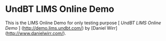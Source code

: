 # UndBT LIMS Online Demo

This is the LIMS Online Demo for only testing purpose
[ *UndBT LIMS Online Demo* ] (http://demo.lims.undbt.com/) by 
[Daniel Wirr] (http://www.danielwirr.com/).

